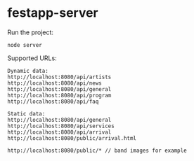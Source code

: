 festapp-server
==============

Run the project:

`node server`

Supported URLs:

```
Dynamic data:
http://localhost:8080/api/artists
http://localhost:8080/api/news
http://localhost:8080/api/general
http://localhost:8080/api/program
http://localhost:8080/api/faq

Static data:
http://localhost:8080/api/general
http://localhost:8080/api/services
http://localhost:8080/api/arrival
http://localhost:8080/public/arrival.html

http://localhost:8080/public/* // band images for example
```

